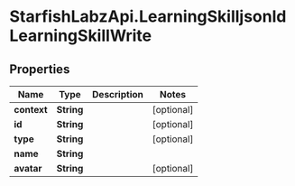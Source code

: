 # StarfishLabzApi.LearningSkilljsonldLearningSkillWrite

## Properties
Name | Type | Description | Notes
------------ | ------------- | ------------- | -------------
**context** | **String** |  | [optional] 
**id** | **String** |  | [optional] 
**type** | **String** |  | [optional] 
**name** | **String** |  | 
**avatar** | **String** |  | [optional] 
